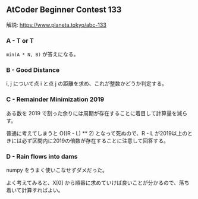## AtCoder Beginner Contest 133

解説: https://www.planeta.tokyo/abc-133

### A - T or T

 `min(A * N, B)` が答えになる。

### B - Good Distance

i, j について点 i と点 j の距離を求め、これが整数かどうか判定する。

### C - Remainder Minimization 2019

ある数を 2019 で割った余りには周期が存在することに着目して計算量を減らす。

普通に考えてしまうと O((R - L) ** 2) となって死ぬので、R - L が2019以上のときには必ず区間内に2019の倍数が存在することに注意して回答する。

### D - Rain flows into dams

 numpy をうまく使いこなせずダメだった。

よく考えてみると、X[0] から順番に求めていけば良いことが分かるので、落ち着いて計算すればよい。